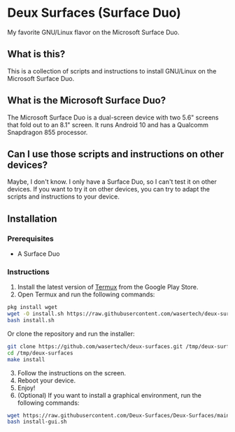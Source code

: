 # Deux Surfaces (Surface Duo)

My favorite GNU/Linux flavor on the Microsoft Surface Duo.

## What is this?

This is a collection of scripts and instructions to install GNU/Linux on the Microsoft Surface Duo.

## What is the Microsoft Surface Duo?

The Microsoft Surface Duo is a dual-screen device with two 5.6" screens that fold out to an 8.1" screen. It runs Android 10 and has a Qualcomm Snapdragon 855 processor.

## Can I use those scripts and instructions on other devices?

Maybe, I don't know. I only have a Surface Duo, so I can't test it on other devices. If you want to try it on other devices, you can try to adapt the scripts and instructions to your device.

## Installation

### Prerequisites

- A Surface Duo

### Instructions

1. Install the latest version of [Termux](https://termux.com/) from the Google Play Store.
2. Open Termux and run the following commands:

```bash
pkg install wget
wget -O install.sh https://raw.githubusercontent.com/wasertech/deux-surfaces/master/install.sh
bash install.sh
```

Or clone the repository and run the installer:

```bash
git clone https://github.com/wasertech/deux-surfaces.git /tmp/deux-surfaces
cd /tmp/deux-surfaces
make install
```

3. Follow the instructions on the screen.
4. Reboot your device.
5. Enjoy!
6. (Optional) If you want to install a graphical environment, run the following commands:

```bash
wget https://raw.githubusercontent.com/Deux-Surfaces/Deux-Surfaces/main/install-gui.sh
bash install-gui.sh
```
